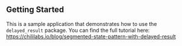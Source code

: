 ## Getting Started

This is a sample application that demonstrates how to use the `delayed_result` package.
You can find the full tutorial here: https://chililabs.io/blog/segmented-state-pattern-with-delayed-result